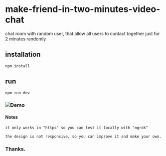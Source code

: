# make-friend-in-two-minutes-video-chat
chat room with random user, that allow all users to contact together just for 2 minutes randomly


## installation 
```
npm install
```
## run 
```
npm run dev
```

### ![Demo](https://radiant-castle-06372.herokuapp.com/)

#### Notes
```
it only works in "https" so you can test it locally with "ngrok"
```
```
the design is not responsive, so you can improve it and make your own.
```
### Thanks.
